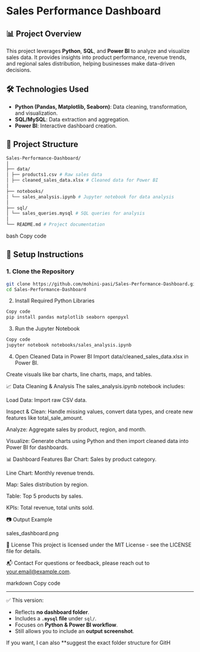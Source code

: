 # Sales Performance Dashboard

## 📊 Project Overview

This project leverages **Python**, **SQL**, and **Power BI** to analyze and visualize sales data. It provides insights into product performance, revenue trends, and regional sales distribution, helping businesses make data-driven decisions.

## 🛠️ Technologies Used

- **Python (Pandas, Matplotlib, Seaborn)**: Data cleaning, transformation, and visualization.
- **SQL/MySQL**: Data extraction and aggregation.
- **Power BI**: Interactive dashboard creation.

## 📁 Project Structure
```bash
Sales-Performance-Dashboard/
│
├── data/
│ ├── products1.csv # Raw sales data
│ ├── cleaned_sales_data.xlsx # Cleaned data for Power BI
│
├── notebooks/
│ └── sales_analysis.ipynb # Jupyter notebook for data analysis
│
├── sql/
│ └── sales_queries.mysql # SQL queries for analysis
│
└── README.md # Project documentation
```
bash
Copy code

## 🚀 Setup Instructions

### 1. Clone the Repository

```bash
git clone https://github.com/mohini-pasi/Sales-Performance-Dashboard.git
cd Sales-Performance-Dashboard
```
2. Install Required Python Libraries
```bash
Copy code
pip install pandas matplotlib seaborn openpyxl
```
3. Run the Jupyter Notebook
```bash
Copy code
jupyter notebook notebooks/sales_analysis.ipynb
```
4. Open Cleaned Data in Power BI
Import data/cleaned_sales_data.xlsx in Power BI.

Create visuals like bar charts, line charts, maps, and tables.

📈 Data Cleaning & Analysis
The sales_analysis.ipynb notebook includes:

Load Data: Import raw CSV data.

Inspect & Clean: Handle missing values, convert data types, and create new features like total_sale_amount.

Analyze: Aggregate sales by product, region, and month.

Visualize: Generate charts using Python and then import cleaned data into Power BI for dashboards.

📊 Dashboard Features
Bar Chart: Sales by product category.

Line Chart: Monthly revenue trends.

Map: Sales distribution by region.

Table: Top 5 products by sales.

KPIs: Total revenue, total units sold.

📷 Output Example

sales_dashboard.png


📄 License
This project is licensed under the MIT License - see the LICENSE file for details.

📬 Contact
For questions or feedback, please reach out to your.email@example.com.

markdown
Copy code

---

✅ This version:

- Reflects **no dashboard folder**.
- Includes a **`.mysql` file** under `sql/`.
- Focuses on **Python & Power BI workflow**.
- Still allows you to include an **output screenshot**.  

If you want, I can also **suggest the exact folder structure for GitH
